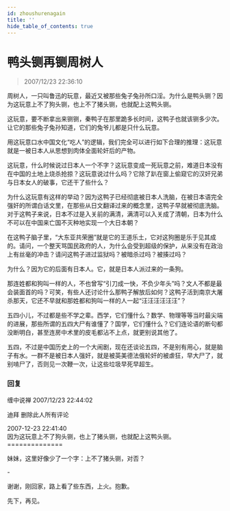 ```yaml
---
id: zhoushurenagain
title: ''
hide_table_of_contents: true
---
```


# 鸭头铡再铡周树人

> 2007/12/23 22:36:10

<div style={{fontWeight: 'bold', fontSize: '24px', textAlign: 'left', lineHeight: '180%'}}>

周树人，一只叫鲁迅的玩意，最近又被那些兔子兔孙所口淫。为什么是鸭头铡？因为这玩意上不了狗头铡，也上不了猪头铡，也就配上这鸭头铡。
 
这玩意，要不断拿出来铡铡，秦鸭子在那里跪多长时间，这鸭子也就该铡多少次。让它的那些兔子兔孙知道，它们的兔爷儿都是只什么玩意。
 
用这玩意口水中国文化“吃人”的逻辑，我们完全可以进行如下合理的推理：这玩意就是一被日本人从思想到肉体全面轮奸后的产物。
 
这玩意，什么时候说过日本人一个不字？这玩意变成一死玩意之前，难道日本没有在中国的土地上烧杀抢掠？这玩意说过什么吗？它除了趴在窗上偷窥它的汉奸兄弟与日本女人的破事，它还干了些什么？
 
为什么这玩意有这样的举动？因为这鸭子已经彻底被日本人洗脑，在被日本语完全强奸的所谓白话文里，在那些从日文翻译过来的概念里，这鸭子早就被彻底洗脑。对于这鸭子来说，日本不过是入关前的满清，满清可以入关成了清朝，日本为什么不可以在中国来亡国不灭种地实现一个大日本朝？
 
在这鸭子脑子里，“大东亚共荣圈”就是它的王道乐土，它对这狗圈是乐于见其成的。请问，一个整天骂国民政府的人，为什么会受到超级的保护，从来没有在政治上有丝毫的冲击？请问这鸭子进过监狱吗？被暗杀过吗？被揍过吗？
 
为什么？因为它的后面有日本人。它，就是日本人派过来的一条狗。
 
那连姓都和狗叫一样的人，不也曾写“引刀成一快，不负少年头”吗？文人不都是最会装面首的吗？可笑，有些人还讨论什么那鸭子解放后如何？这鸭子活到南京大屠杀那天，它还不早就和那姓都和狗叫一样的人一起“汪汪汪汪汪汪”？
 
五四小儿，不过都是些不学之辈。西学，它们懂什么？数学、物理等等当时最尖端的进展，那些所谓的五四大尸有谁懂了？国学，它们懂什么？它们连论语的断句都没断明白，甚至连房中术里的皮毛都沾不上点，就更别说其他了。
 
五四，不过是中国历史上的一个大闹剧，现在还谈论五四，不是别有用心，就是脑子有水。一群不是被日本人强奸，就是被英美德法俄轮奸的被虐狂，早大尸了，就别啃尸了，否则见一次鞭一次，让这些垃圾早死早超生。

</div>

### 回复

<div class='blog-comment'>
<span class='blog-comment-chan'>缠中说禅</span> 2007/12/23 22:44:02<br/>

迪拜 删除此人所有评论 
  
2007-12-23 22:41:40 <br/>
因为这玩意上不了狗头铡，也上了猪头铡，也就配上这鸭头铡。<br/>
==============<br/>


妹妹，这里好像少了一个字：上不了猪头铡，对否？

-<br/>

谢谢，刚回家，路上看了些东西，上火。抱歉。

先下，再见。
</div>